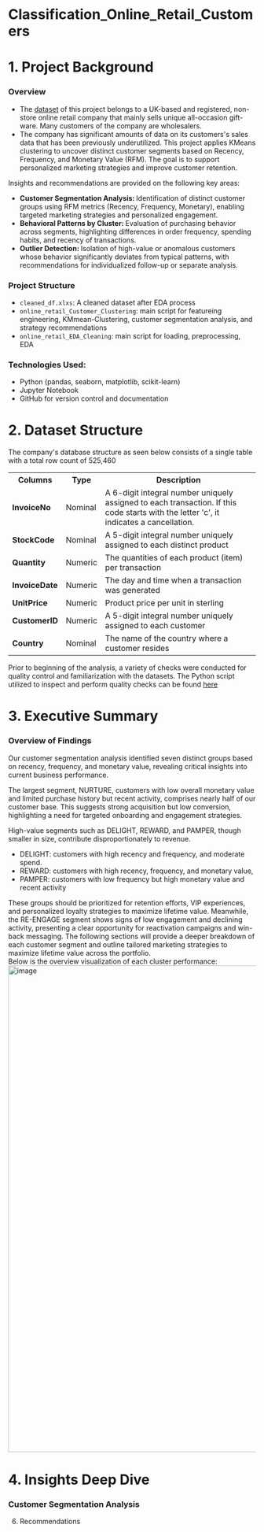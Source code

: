 # Classification_Online_Retail_Customers

<h1> 1. Project Background </h1>

### Overview
- The [dataset](https://archive.ics.uci.edu/dataset/502/online+retail+ii) of this project belongs to a UK-based and registered, non-store online retail company that mainly sells unique all-occasion gift-ware. Many customers of the company are wholesalers. <br>
- The company has significant amounts of data on its customers's sales data that has been previously underutilized. This project applies KMeans clustering to uncover distinct customer segments based on Recency, Frequency, and Monetary Value (RFM). The goal is to support personalized marketing strategies and improve customer retention.

Insights and recommendations are provided on the following key areas:
<ul>
  <li> <strong> Customer Segmentation Analysis: </strong> Identification of distinct customer groups using RFM metrics (Recency, Frequency, Monetary), enabling targeted marketing strategies and personalized engagement. </li>
  <li> <strong> Behavioral Patterns by Cluster: </strong> Evaluation of purchasing behavior across segments, highlighting differences in order frequency, spending habits, and recency of transactions. </li>
  <li> <strong> Outlier Detection: </strong> Isolation of high-value or anomalous customers whose behavior significantly deviates from typical patterns, with recommendations for individualized follow-up or separate analysis. </li> </ul>
</ul>

### Project Structure
<ul>
  <li> <code>cleaned_df.xlxs</code>: A cleaned dataset after EDA process </li>
  <li> <code>online_retail_Customer_Clustering</code>: main script for featureing engineering, KMmean-Clustering, customer segmentation analysis, and strategy recommendations </li>
  <li> <code>online_retail_EDA_Cleaning</code>: main script for loading, preprocessing, EDA </li>
</ul>

### Technologies Used: 
<ul>
<li> Python (pandas, seaborn, matplotlib, scikit-learn) </li>
<li> Jupyter Notebook </li>
<li> GitHub for version control and documentation </li>
</ul>

<h1> 2. Dataset Structure </h1>
<p> The company's database structure as seen below consists of a single table with a total row count of 525,460 </p>
<table>
  <tr>
    <th> Columns </th>
    <th> Type </th>
    <th> Description </th>
  </tr>
  <tr>
    <td> <strong> InvoiceNo </strong> </td>
    <td> Nominal </td>
    <td> A 6-digit integral number uniquely assigned to each transaction. If this code starts with the letter 'c', it indicates a cancellation. </li> </td>
  </tr>
  <tr>
    <td> <strong> StockCode </strong> </td>
    <td> Nominal </td>
    <td> A 5-digit integral number uniquely assigned to each distinct product </td>
  </tr> 
  <tr>
    <td> <strong> Quantity </strong> </td>
    <td> Numeric </td>
    <td> The quantities of each product (item) per transaction </td>
  </tr>
  <tr>
    <td> <strong> InvoiceDate </strong> </td>
    <td> Numeric </td>
    <td> The day and time when a transaction was generated </td>
  </tr>
  <tr>
    <td> <strong> UnitPrice </strong> </td>
    <td> Numeric </td>
    <td>  Product price per unit in sterling </td>
  </tr>
  <tr>
    <td> <strong> CustomerID </strong> </td>
    <td> Numeric </td>
    <td> A 5-digit integral number uniquely assigned to each customer </td>
  </tr>
  <tr>
    <td> <strong> Country </strong> </td>
    <td> Nominal </td>
    <td> The name of the country where a customer resides </td>
  </tr>
</table>

Prior to beginning of the analysis, a variety of checks were conducted for quality control and familiarization with the datasets. The Python script utilized to inspect and perform quality checks can be found [here](https://github.com/ttp0513/Classification_Online_Retail_Customers/blob/main/online_retail_EDA_Cleaning.ipynb)


<h1> 3. Executive Summary </h1>
<h3> Overview of Findings </h3>

Our customer segmentation analysis identified seven distinct groups based on recency, frequency, and monetary value, revealing critical insights into current business performance.

The largest segment, NURTURE, customers with low overall monetary value and limited purchase history but recent activity, comprises nearly half of our customer base. This suggests strong acquisition but low conversion, highlighting a need for targeted onboarding and engagement strategies.

High-value segments such as DELIGHT, REWARD, and PAMPER, though smaller in size, contribute disproportionately to revenue.
<ul>
<li>DELIGHT: customers with high recency and frequency, and moderate spend. </li>
<li>REWARD: customers with high recency, frequency, and monetary value, </li>
<li>PAMPER: customers with low frequency but high monetary value and recent activity </li>
</ul>
These groups should be prioritized for retention efforts, VIP experiences, and personalized loyalty strategies to maximize lifetime value.
Meanwhile, the RE-ENGAGE segment shows signs of low engagement and declining activity, presenting a clear opportunity for reactivation campaigns and win-back messaging.
The following sections will provide a deeper breakdown of each customer segment and outline tailored marketing strategies to maximize lifetime value across the portfolio.
<br>
Below is the overview visualization of each cluster performance: 

<br>
<img width="1189" height="989" alt="image" src="https://github.com/user-attachments/assets/04d7462e-9232-4da9-b387-5171b1f6d71f" />

<h1> 4. Insights Deep Dive </h1>
<h3> Customer Segmentation Analysis </h3>

6. Recommendations
